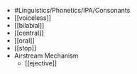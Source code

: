 - #Linguistics/Phonetics/IPA/Consonants
- [[voiceless]]
- [[bilabial]]
- [[central]]
- [[oral]]
- [[stop]]
- Airstream Mechanism
	- [[ejective]]